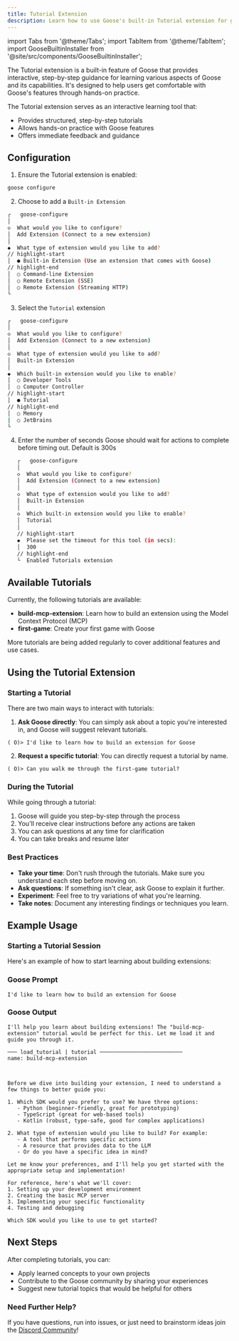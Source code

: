 ```yaml
---
title: Tutorial Extension
description: Learn how to use Goose's built-in Tutorial extension for guided learning
---
```


import Tabs from '@theme/Tabs';
import TabItem from '@theme/TabItem';
import GooseBuiltinInstaller from '@site/src/components/GooseBuiltinInstaller';

The Tutorial extension is a built-in feature of Goose that provides interactive, step-by-step guidance for learning various aspects of Goose and its capabilities. It's designed to help users get comfortable with Goose's features through hands-on practice.

The Tutorial extension serves as an interactive learning tool that:
- Provides structured, step-by-step tutorials
- Allows hands-on practice with Goose features
- Offers immediate feedback and guidance

## Configuration

1. Ensure the Tutorial extension is enabled:

<Tabs groupId="interface">
  <TabItem value="ui" label="Goose Desktop" default>
  <GooseBuiltinInstaller
    extensionName="Tutorial"
  />
  </TabItem>
  <TabItem value="cli" label="Goose CLI">

```sh
goose configure
```

2. Choose to add a `Built-in Extension`
```sh
┌   goose-configure 
│
◇  What would you like to configure?
│  Add Extension (Connect to a new extension) 
│
◆  What type of extension would you like to add?
// highlight-start  
│  ● Built-in Extension (Use an extension that comes with Goose)
// highlight-end  
│  ○ Command-line Extension 
│  ○ Remote Extension (SSE) 
│  ○ Remote Extension (Streaming HTTP) 
└  
```

3. Select the `Tutorial` extension
```sh
┌   goose-configure 
│
◇  What would you like to configure?
│  Add Extension (Connect to a new extension) 
│
◇  What type of extension would you like to add?
│  Built-in Extension 
│
◆  Which built-in extension would you like to enable?
│  ○ Developer Tools 
│  ○ Computer Controller 
// highlight-start  
│  ● Tutorial
// highlight-end
│  ○ Memory 
|  ○ JetBrains
└ 
```

4. Enter the number of seconds Goose should wait for actions to complete before timing out. Default is 300s
```sh
   ┌   goose-configure 
   │
   ◇  What would you like to configure?
   │  Add Extension (Connect to a new extension) 
   │
   ◇  What type of extension would you like to add?
   │  Built-in Extension 
   │
   ◇  Which built-in extension would you like to enable?
   │  Tutorial
   │
   // highlight-start
   ◆  Please set the timeout for this tool (in secs):
   │  300
   // highlight-end
   └  Enabled Tutorials extension
``` 
</TabItem>
</Tabs>

## Available Tutorials

Currently, the following tutorials are available:

- **build-mcp-extension**: Learn how to build an extension using the Model Context Protocol (MCP)
- **first-game**: Create your first game with Goose

More tutorials are being added regularly to cover additional features and use cases.

## Using the Tutorial Extension

### Starting a Tutorial

There are two main ways to interact with tutorials:

1. **Ask Goose directly**: You can simply ask about a topic you're interested in, and Goose will suggest relevant tutorials.

```
( O)> I'd like to learn how to build an extension for Goose
```

2. **Request a specific tutorial**: You can directly request a tutorial by name.

```
( O)> Can you walk me through the first-game tutorial?
```

### During the Tutorial

While going through a tutorial:

1. Goose will guide you step-by-step through the process
2. You'll receive clear instructions before any actions are taken
3. You can ask questions at any time for clarification
4. You can take breaks and resume later

### Best Practices

- **Take your time**: Don't rush through the tutorials. Make sure you understand each step before moving on.
- **Ask questions**: If something isn't clear, ask Goose to explain it further.
- **Experiment**: Feel free to try variations of what you're learning.
- **Take notes**: Document any interesting findings or techniques you learn.

## Example Usage

### Starting a Tutorial Session

Here's an example of how to start learning about building extensions:

### Goose Prompt
```
I'd like to learn how to build an extension for Goose
```

### Goose Output
```
I'll help you learn about building extensions! The "build-mcp-extension" tutorial would be perfect for this. Let me load it and guide you through it.

─── load_tutorial | tutorial ──────────────────────────
name: build-mcp-extension



Before we dive into building your extension, I need to understand a few things to better guide you:

1. Which SDK would you prefer to use? We have three options:
   - Python (beginner-friendly, great for prototyping)
   - TypeScript (great for web-based tools)
   - Kotlin (robust, type-safe, good for complex applications)

2. What type of extension would you like to build? For example:
   - A tool that performs specific actions
   - A resource that provides data to the LLM
   - Or do you have a specific idea in mind?

Let me know your preferences, and I'll help you get started with the appropriate setup and implementation!

For reference, here's what we'll cover:
1. Setting up your development environment
2. Creating the basic MCP server
3. Implementing your specific functionality
4. Testing and debugging

Which SDK would you like to use to get started?
```

## Next Steps

After completing tutorials, you can:
- Apply learned concepts to your own projects
- Contribute to the Goose community by sharing your experiences
- Suggest new tutorial topics that would be helpful for others

### Need Further Help? 
If you have questions, run into issues, or just need to brainstorm ideas join the [Discord Community][discord]!

[discord]: https://discord.gg/block-opensource